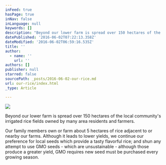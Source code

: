 ```yaml
---
inFeed: true
hasPage: true
inNav: false
inLanguage: null
keywords: []
description: "Beyond our lower farm is spread over 150 hectares of the local community's irrigated rice fields owned by many area residents and farmers. "
datePublished: '2016-06-02T07:22:13.358Z'
dateModified: '2016-06-02T06:59:16.535Z'
title: ''
author:
  - name: ''
    url: ''
authors: []
publisher: null
starred: false
sourcePath: _posts/2016-06-02-our-rice.md
url: our-rice/index.html
_type: Article

---
```

![](https://the-grid-user-content.s3-us-west-2.amazonaws.com/330f3922-b303-4574-8e3f-b36877e76e90.jpg)

Beyond our lower farm is spread over 150 hectares of the local community's irrigated rice fields owned by many area residents and farmers. 

Our family members own or farm about 5 hectares of rice adjacent to or nearby our farms. Although it leads to lower yields, we continue our preference for local seeds which provide a tasty flavorful rice; and shun any attempt to use GMO seeds - which are unsustainable - although those produce a greater yield, GMO requires new seed must be purchased every growing season.